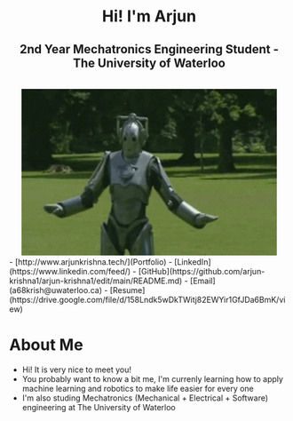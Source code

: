 <div align="center">
  <h1>Hi! I'm Arjun</h1>
  <h2>2nd Year Mechatronics Engineering Student - The University of Waterloo</h2>
  </br>
  <img width="460" height="300" src="robot-dancing.gif">
</div>
- [http://www.arjunkrishna.tech/](Portfolio) 
- [LinkedIn](https://www.linkedin.com/feed/) 
- [GitHub](https://github.com/arjun-krishna1/arjun-krishna1/edit/main/README.md) 
- [Email](a68krish@uwaterloo.ca) 
- [Resume](https://drive.google.com/file/d/158Lndk5wDkTWitj82EWYir1GfJDa6BmK/view)

# About Me
- Hi! It is very nice to meet you!
- You probably want to know a bit me, I'm currenly learning how to apply machine learning and robotics to make life easier for every one
- I'm also studing Mechatronics (Mechanical + Electrical + Software) engineering at The University of Waterloo

